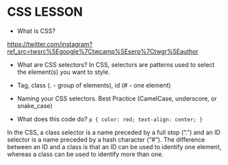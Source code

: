 # CSS LESSON

* What is CSS?

https://twitter.com/instagram?ref_src=twsrc%5Egoogle%7Ctwcamp%5Eserp%7Ctwgr%5Eauthor

* What are CSS selectors?
In CSS, selectors are patterns used to select the element(s) you want to style.

 - Tag, class (. - group of elements), id (# - one element)

 - Naming your CSS selectors. Best Practice (CamelCase, underscore, or snake_case)

* What does this code do?
`p {
  color: red;
  text-align: center;
}`




















 In the CSS, a class selector is a name preceded by a full stop (“.”) and an ID selector is a name preceded by a hash character (“#”). The difference between an ID and a class is that an ID can be used to identify one element, whereas a class can be used to identify more than one.
